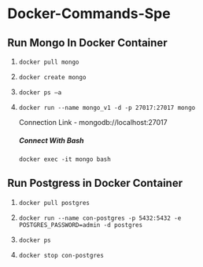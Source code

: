 # Docker-Commands-Spe

## Run Mongo In Docker Container

1. `docker pull mongo`

1. `docker create mongo`

1. `docker ps –a`

1. `docker run --name mongo_v1 -d -p 27017:27017 mongo`

    Connection Link  -  mongodb://localhost:27017

   ##### Connect With Bash
   `docker exec -it mongo bash`


## Run Postgress in Docker Container

1. `docker pull postgres`

1. `docker run --name con-postgres -p 5432:5432 -e POSTGRES_PASSWORD=admin -d postgres`

1. `docker ps`

1. `docker stop con-postgres`
